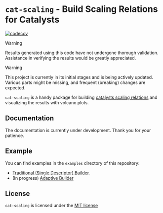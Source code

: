 # `cat-scaling` - Build Scaling Relations for Catalysts

[![codecov](https://codecov.io/gh/DanielYang59/cat-scaling/graph/badge.svg?token=QZCC05D7L4)](https://codecov.io/gh/DanielYang59/cat-scaling)

> [!WARNING]
> Results generated using this code have not undergone thorough validation.
> Assistance in verifying the results would be greatly appreciated.

> [!WARNING]
> This project is currently in its initial stages and is being actively updated.
> Various parts might be missing, and frequent (breaking) changes are expected.

`cat-scaling` is a handy package for building [catalysts scaling relations](https://pubs.acs.org/doi/10.1021/jz201461p) and visualizing the results with volcano plots.

## Documentation

The documentation is currently under development. Thank you for your patience.

## Example

You can find examples in the `examples` directory of this repository:

- [Traditional (Single Descriptor) Builder](./examples/traditional.ipynb).
- (In progress) [Adaptive Builder](./examples/adaptive.ipynb)

## License

`cat-scaling` is licensed under the [MIT license](./LICENSE)
